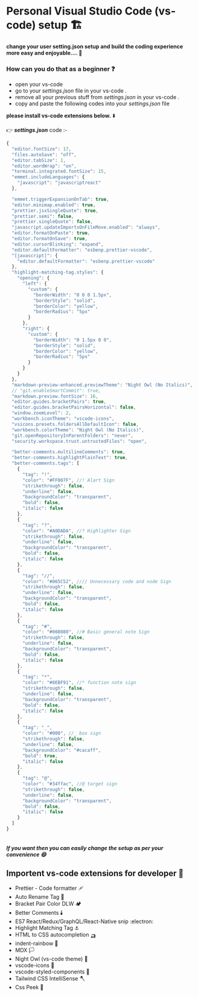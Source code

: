 #  Personal Visual Studio Code (vs-code) setup 🏗️

#### change your user setting.json setup and build the coding experience more easy and enjoyable.... 🤠

### How can you do that as a beginner ❓
- open your vs-code
- go to your *settings.json* file in your vs-code .
- remove all your previous stuff from *settings.json* in your vs-code .
- copy and paste the following codes into your *settings.json* file

 **please install vs-code extensions below.** ⬇️
  
👉 __*settings.json*__ code :- 
```js
{
  "editor.fontSize": 17,
  "files.autoSave": "off",
  "editor.tabSize": 1,
  "editor.wordWrap": "on",
  "terminal.integrated.fontSize": 15,
  "emmet.includeLanguages": {
    "javascript": "javascriptreact"
  },

  "emmet.triggerExpansionOnTab": true,
  "editor.minimap.enabled": true,
  "prettier.jsxSingleQuote": true,
  "prettier.semi": false,
  "prettier.singleQuote": false,
  "javascript.updateImportsOnFileMove.enabled": "always",
  "editor.formatOnPaste": true,
  "editor.formatOnSave": true,
  "editor.cursorBlinking": "expand",
  "editor.defaultFormatter": "esbenp.prettier-vscode",
  "[javascript]": {
    "editor.defaultFormatter": "esbenp.prettier-vscode"
  },
  "highlight-matching-tag.styles": {
    "opening": {
      "left": {
        "custom": {
          "borderWidth": "0 0 0 1.5px",
          "borderStyle": "solid",
          "borderColor": "yellow",
          "borderRadius": "5px"
        }
      },
      "right": {
        "custom": {
          "borderWidth": "0 1.5px 0 0",
          "borderStyle": "solid",
          "borderColor": "yellow",
          "borderRadius": "5px"
        }
      }
    }
  },
  "markdown-preview-enhanced.previewTheme": "Night Owl (No Italics)",
  // "git.enableSmartCommit": true,
  "markdown.preview.fontSize": 16,
  "editor.guides.bracketPairs": true,
  "editor.guides.bracketPairsHorizontal": false,
  "window.zoomLevel": 2,
  "workbench.iconTheme": "vscode-icons",
  "vsicons.presets.foldersAllDefaultIcon": false,
  "workbench.colorTheme": "Night Owl (No Italics)",
  "git.openRepositoryInParentFolders": "never",
  "security.workspace.trust.untrustedFiles": "open",

  "better-comments.multilineComments": true,
  "better-comments.highlightPlainText": true,
  "better-comments.tags": [
    {
      "tag": "!",
      "color": "#FF007F", //! Alart Sign
      "strikethrough": false,
      "underline": false,
      "backgroundColor": "transparent",
      "bold": false,
      "italic": false
    },
    {
      "tag": "?",
      "color": "#A0DADA", //? Highlighter Sign
      "strikethrough": false,
      "underline": false,
      "backgroundColor": "transparent",
      "bold": false,
      "italic": false
    },
    {
      "tag": "//",
      "color": "#065C52", //// Unnecessary code and node Sign
      "strikethrough": false,
      "underline": false,
      "backgroundColor": "transparent",
      "bold": false,
      "italic": false
    },
    {
      "tag": "#",
      "color": "#008080", //# Basic general note Sign
      "strikethrough": false,
      "underline": false,
      "backgroundColor": "transparent",
      "bold": false,
      "italic": false
    },
    {
      "tag": "*",
      "color": "#8EBF91", //* function note sign
      "strikethrough": false,
      "underline": false,
      "backgroundColor": "transparent",
      "bold": false,
      "italic": false
    },
    {
      "tag": "_",
      "color": "#000", //_ box sign
      "strikethrough": false,
      "underline": false,
      "backgroundColor": "#cacaff",
      "bold": true,
      "italic": false
    },
    {
      "tag": "@",
      "color": "#34ffac", //@ target sign
      "strikethrough": false,
      "underline": false,
      "backgroundColor": "transparent",
      "bold": false,
      "italic": false
    }
  ]
}



```


##### If you want then you can easily change the setup as per your convenience 😄

## Importent vs-code extensions for developer 🥂

- Prettier - Code formatter   🩹
- Auto Rename Tag   🛶
- Bracket Pair Color DLW   🏕️
- Better Comments   🕯️
- ES7 React/Redux/GraphQL/React-Native snip   :electron:
- Highlight Matching Tag   ⚓
- HTML to CSS autocompletion   🛺
- indent-rainbow   🌈
- MDX   🏳️
- Night Owl (vs-code theme)   🦉
- vscode-icons   🔋
- vscode-styled-components   🍬
- Tailwind CSS IntelliSense   🪓
-  Css Peek   🦆


